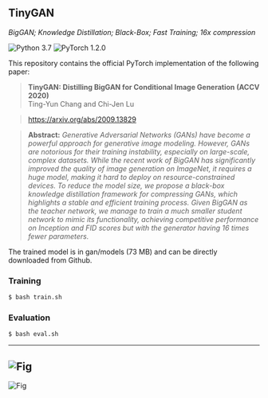 ## TinyGAN
*BigGAN; Knowledge Distillation; Black-Box; Fast Training; 16x compression*

![Python 3.7](https://img.shields.io/badge/python-3.7-green.svg?style=plastic)
![PyTorch 1.2.0](https://img.shields.io/badge/pytorch-1.2.0-green.svg?style=plastic)

This repository contains the official PyTorch implementation of the following paper:

> **TinyGAN: Distilling BigGAN for Conditional Image Generation (ACCV 2020)**<br>
> Ting-Yun Chang and Chi-Jen Lu<br>

> https://arxiv.org/abs/2009.13829

>
> **Abstract:** *Generative Adversarial Networks (GANs) have become a powerful approach for generative image modeling. However, GANs are notorious for their training instability, especially on large-scale, complex datasets. While the recent work of BigGAN has significantly improved the quality of image generation on ImageNet, it requires a huge model, making it hard to deploy on resource-constrained devices. To reduce the model size, we propose a black-box knowledge distillation framework for compressing GANs, which highlights a stable and efficient training process. Given BigGAN as the teacher network, we manage to train a much smaller student network to mimic its functionality, achieving competitive performance on Inception and FID scores but with the generator having 16 times fewer parameters.*

The trained model is in gan/models (73 MB) and can be directly downloaded from Github.

### Training
```bash
$ bash train.sh
```

### Evaluation
```bash
$ bash eval.sh
```

---
![Fig](https://terarachang.github.io/files/TinyGAN_flow.png)
---
![Fig](https://terarachang.github.io/files/TinyGAN_demo.png)
